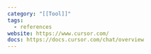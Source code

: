 ```yaml
---
category: "[[Tool]]"
tags:
  - references
website: https://www.cursor.com/
docs: https://docs.cursor.com/chat/overview
---
```

